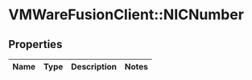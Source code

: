 # VMWareFusionClient::NICNumber

## Properties
Name | Type | Description | Notes
------------ | ------------- | ------------- | -------------



